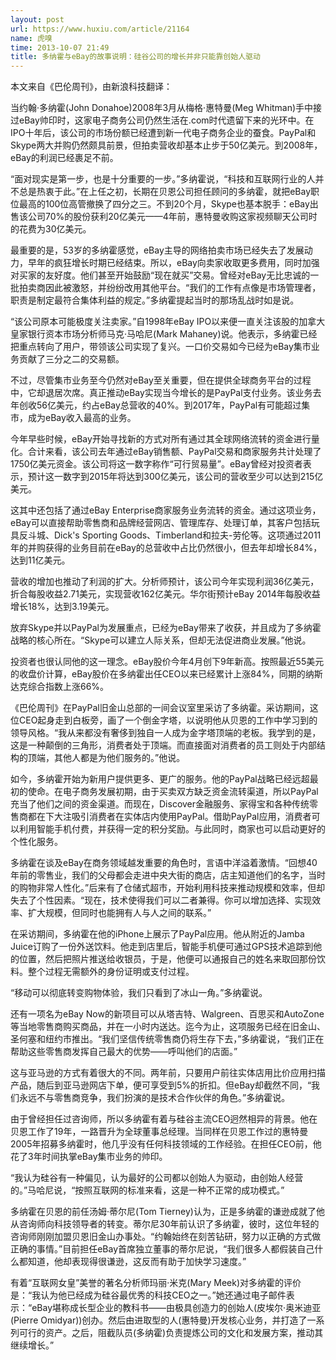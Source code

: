 ```yaml
---
layout: post
url: https://www.huxiu.com/article/21164
name: 虎嗅
time: 2013-10-07 21:49
title: 多纳霍与eBay的故事说明：硅谷公司的增长并非只能靠创始人驱动
---
```

本文来自《巴伦周刊》，由新浪科技翻译：

当约翰·多纳霍(John Donahoe)2008年3月从梅格·惠特曼(Meg Whitman)手中接过eBay帅印时，这家电子商务公司仍然生活在.com时代遗留下来的光环中。在IPO十年后，该公司的市场份额已经遭到新一代电子商务企业的蚕食。PayPal和Skype两大并购仍然颇具前景，但拍卖营收却基本止步于50亿美元。到2008年，eBay的利润已经裹足不前。

“面对现实是第一步，也是十分重要的一步。”多纳霍说，“科技和互联网行业的人并不总是热衷于此。”在上任之初，长期在贝恩公司担任顾问的多纳霍，就把eBay职位最高的100位高管撤换了四分之三。不到20个月，Skype也基本脱手：eBay出售该公司70%的股份获利20亿美元——4年前，惠特曼收购这家视频聊天公司时的花费为30亿美元。

最重要的是，53岁的多纳霍感觉，eBay主导的网络拍卖市场已经失去了发展动力，早年的疯狂增长时期已经结束。所以，eBay向卖家收取更多费用，同时加强对买家的友好度。他们甚至开始鼓励“现在就买”交易。曾经对eBay无比忠诚的一批拍卖商因此被激怒，并纷纷改用其他平台。“我们的工作有点像是市场管理者，职责是制定最符合集体利益的规定。”多纳霍提起当时的那场乱战时如是说。

“该公司原本可能极度关注卖家。”自1998年eBay IPO以来便一直关注该股的加拿大皇家银行资本市场分析师马克·马哈尼(Mark Mahaney)说。他表示，多纳霍已经把重点转向了用户，带领该公司实现了复兴。一口价交易如今已经为eBay集市业务贡献了三分之二的交易额。

不过，尽管集市业务至今仍然对eBay至关重要，但在提供全球商务平台的过程中，它却退居次席。真正推动eBay实现当今增长的是PayPal支付业务。该业务去年创收56亿美元，约占eBay总营收的40%。到2017年，PayPal有可能超过集市，成为eBay收入最高的业务。

今年早些时候，eBay开始寻找新的方式对所有通过其全球网络流转的资金进行量化。合计来看，该公司去年通过eBay销售额、PayPal交易和商家服务共计处理了1750亿美元资金。该公司将这一数字称作“可行贸易量”。eBay曾经对投资者表示，预计这一数字到2015年将达到300亿美元，该公司的营收至少可以达到215亿美元。

这其中还包括了通过eBay Enterprise商家服务业务流转的资金。通过这项业务，eBay可以直接帮助零售商和品牌经营网店、管理库存、处理订单，其客户包括玩具反斗城、Dick's Sporting Goods、Timberland和拉夫-劳伦等。这项通过2011年的并购获得的业务目前在eBay的总营收中占比仍然很小，但去年却增长84%，达到11亿美元。

营收的增加也推动了利润的扩大。分析师预计，该公司今年实现利润36亿美元，折合每股收益2.71美元，实现营收162亿美元。华尔街预计eBay 2014年每股收益增长18%，达到3.19美元。

放弃Skype并以PayPal为发展重点，已经为eBay带来了收获，并且成为了多纳霍战略的核心所在。“Skype可以建立人际关系，但却无法促进商业发展。”他说。

投资者也很认同他的这一理念。eBay股价今年4月创下9年新高。按照最近55美元的收盘价计算，eBay股价在多纳霍出任CEO以来已经累计上涨84%，同期的纳斯达克综合指数上涨66%。

《巴伦周刊》在PayPal旧金山总部的一间会议室里采访了多纳霍。采访期间，这位CEO起身走到白板旁，画了一个倒金字塔，以说明他从贝恩的工作中学习到的领导风格。“我从来都没有奢侈到独自一人成为金字塔顶端的老板。我学到的是，这是一种颠倒的三角形，消费者处于顶端。而直接面对消费者的员工则处于内部结构的顶端，其他人都是为他们服务的。”他说。

如今，多纳霍开始为新用户提供更多、更广的服务。他的PayPal战略已经远超最初的使命。在电子商务发展初期，由于买卖双方缺乏资金流转渠道，所以PayPal充当了他们之间的资金渠道。而现在，Discover金融服务、家得宝和各种传统零售商都在下大注吸引消费者在实体店内使用PayPal。借助PayPal应用，消费者可以利用智能手机付费，并获得一定的积分奖励。与此同时，商家也可以启动更好的个性化服务。

多纳霍在谈及eBay在商务领域越发重要的角色时，言语中洋溢着激情。“回想40年前的零售业，我们的父母都会走进中央大街的商店，店主知道他们的名字，当时的购物非常人性化。”后来有了仓储式超市，开始利用科技来推动规模和效率，但却失去了个性因素。“现在，技术使得我们可以二者兼得。你可以增加选择、实现效率、扩大规模，但同时也能拥有人与人之间的联系。”

在采访期间，多纳霍在他的iPhone上展示了PayPal应用。他从附近的Jamba Juice订购了一份外送饮料。他走到店里后，智能手机便可通过GPS技术追踪到他的位置，然后把照片推送给收银员，于是，他便可以通报自己的姓名来取回那份饮料。整个过程无需额外的身份证明或支付过程。

“移动可以彻底转变购物体验，我们只看到了冰山一角。”多纳霍说。

还有一项名为eBay Now的新项目可以从塔吉特、Walgreen、百思买和AutoZone等当地零售商购买商品，并在一小时内送达。迄今为止，这项服务已经在旧金山、圣何塞和纽约市推出。“我们坚信传统零售商仍将生存下去，”多纳霍说，“我们正在帮助这些零售商发挥自己最大的优势——呼叫他们的店面。”

这与亚马逊的方式有着很大的不同。两年前，只要用户前往实体店用比价应用扫描产品，随后到亚马逊网店下单，便可享受到5%的折扣。但eBay却截然不同，“我们永远不与零售商竞争，我们扮演的是技术合作伙伴的角色。”多纳霍说。

由于曾经担任过咨询师，所以多纳霍有着与硅谷主流CEO迥然相异的背景。他在贝恩工作了19年，一路晋升为全球董事总经理。当同样在贝恩工作过的惠特曼2005年招募多纳霍时，他几乎没有任何科技领域的工作经验。在担任CEO前，他花了3年时间执掌eBay集市业务的帅印。

“我认为硅谷有一种偏见，认为最好的公司都以创始人为驱动，由创始人经营的。”马哈尼说，“按照互联网的标准来看，这是一种不正常的成功模式。”

多纳霍在贝恩的前任汤姆·蒂尔尼(Tom Tierney)认为，正是多纳霍的谦逊成就了他从咨询师向科技领导者的转变。蒂尔尼30年前认识了多纳霍，彼时，这位年轻的咨询师刚刚加盟贝恩旧金山办事处。“约翰始终在刻苦钻研，努力以正确的方式做正确的事情。”目前担任eBay首席独立董事的蒂尔尼说，“我们很多人都假装自己什么都知道，他却表现得很谦逊，这反而有助于加快学习速度。”

有着“互联网女皇”美誉的著名分析师玛丽·米克(Mary Meek)对多纳霍的评价是：“我认为他已经成为硅谷最优秀的科技CEO之一。”她还通过电子邮件表示：“eBay堪称成长型企业的教科书——由极具创造力的创始人(皮埃尔·奥米迪亚(Pierre Omidyar))创办。然后由进取型的人(惠特曼)开发核心业务，并打造了一系列可行的资产。之后，阻截队员(多纳霍)负责提炼公司的文化和发展方案，推动其继续增长。”

